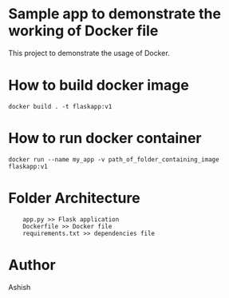 # Sample app to demonstrate the working of Docker file
This project to demonstrate the usage of Docker.

# How to build docker image
```docker
docker build . -t flaskapp:v1
```

# How to run docker container
```docker
docker run --name my_app -v path_of_folder_containing_image flaskapp:v1
```

# Folder Architecture
```
    app.py >> Flask application
    Dockerfile >> Docker file
    requirements.txt >> dependencies file
```
# Author
Ashish
